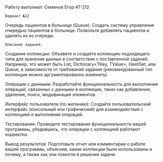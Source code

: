 Работу выполнил: Семенов Егор АТ-212

    Вариант №12

Очередь пациентов в больнице (Queue): Создать систему управления очередью пациентов в больнице. Позвольте добавлять пациентов и удалять их из очереди.

    Описание задания:

Создание коллекции: Объявите и создайте коллекцию подходящего типа для хранения данных в соответствии с поставленной задачей. Например, это может быть List<T>, Dictionary<TKey, TValue>, HashSet<T>, или Queue<T>, в зависимости от требований задания (рекомендованный тип коллекции можно аргументированно изменить).

Операции с данными: Разработайте функциональность для выполнения операций, связанных с данными в коллекции, таких как добавление, удаление, поиск, модификация элементов.

Интерфейс пользователя (по желанию): Создайте пользовательский интерфейс (консольный или графический) для взаимодействия с коллекцией и выполнения операций.

Тестирование: Проведите тестирование функциональности вашей программы, убедившись, что операции с коллекцией работают корректно.

Вывод результатов: Подготовьте отчет или комментарии о работе вашей программы, объяснив, какие коллекции были использованы и почему, а также как они помогли в решении задачи.
